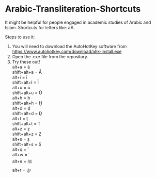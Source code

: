 # Arabic-Transliteration-Shortcuts
It might be helpful for people engaged in academic studies of Arabic and Islām. Shortcuts for letters like: āĀ.

Steps to use it:
1. You will need to download the AutoHotKey software from https://www.autohotkey.com/download/ahk-install.exe
2. Open the .exe file from the repository.
3. Try these out!        
alt+a = ā                
shift+alt+a = Ā             
alt+i = ī              
shift+alt+I = Ī          
alt+u = ū         
shift+alt+u = Ū          
alt+h = ḥ         
shift+alt+h = Ḥ           
alt+d = ḍ            
shift+alt+d = Ḍ         
alt+t = ṭ            
shift+alt+t = Ṭ         
alt+z = ẓ           
shift+alt+z = Ẓ         
alt+s = ṣ           
shift+alt+s = Ṣ          
alt+q = ʾ             
alt+w = ʿ            
alt+e = ﷺ            
alt+r = ﷻ          
